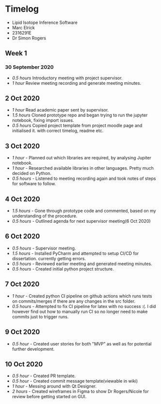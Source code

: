 # Timelog

- Lipid Isotope Inference Software
- Marc Elrick
- 2316291E
- Dr Simon Rogers

## Week 1

### 30 September 2020

- _0.5 hours_ Introductory meeting with project supervisor.
- _1 hour_ Review meeting recording and generate meeting minutes.

## 2 Oct 2020

- _1 hour_ Read academic paper sent by supervisor.
- _1.5 hours_ Cloned prototype repo and began trying to run the jupyter notebook, fixing import issues.
- _0.5 hours_ Copied project template from project moodle page and initialised it. with correct timelog, readme etc.

## 3 Oct 2020

- _1 hour_ - Planned out which libraries are required, by analysing Jupiter notebook.
- _1 hour_ - Researched available libraries in other languages. Pretty much decided on Python.
- _0.5 hours_ - Listened to meeting recording again and took notes of steps for software to follow.

## 4 Oct 2020

- _1.5 hours_ - Gone through prototype code and commented, based on my understanding of the procedure.
- _0.5 hours_ - Outlined agenda for next supervisor meeting(6 Oct 2020)

## 6 Oct 2020

- _0.5 hours_ - Supervisor meeting.
- _1.5 hours_ - Installed PyCharm and attempted to setup CI/CD for dissertation. currently getting errors.
- _0.5 hours_ - Reviewed earlier meeting and generated meeting minutes.
- _0.5 hours_ - Created initial python project structure.

## 7 Oct 2020
- _1 hour_ - Created python CI pipeline on github actions which runs tests on commits/merges if there are any changes in the src folder.
- _0.5 hours_ - Attempted to fix CI pipeline for latex with no success :(. I did however find out how to manually run CI so no longer need to make commits just to trigger runs.

## 9 Oct 2020
- _0.5 hour_ - Created user stories for both "MVP" as well as for potential further development.

## 10 Oct 2020
- _0.5 hour_ - Created PR template.
- _0.5 hour_ - Created commit message template(viewable in wiki)
- _1 hour_ - Messing around with Qt Designer.
- _2 hours_ - Created wireframes in Figma to show Dr Rogers/Nicole for review before getting started on GUI.